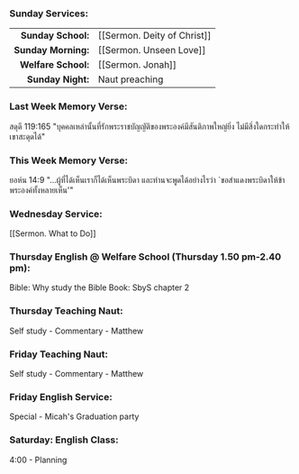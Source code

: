 ### Sunday Services:
| | |
| --:|:-- |
| **Sunday School:**  | [[Sermon. Deity of Christ]]
| **Sunday Morning:** | [[Sermon. Unseen Love]]
| **Welfare School:** | [[Sermon. Jonah]]
| **Sunday Night:**   |  Naut preaching
### Last Week Memory Verse:
สดุดี 119:165 "บุคคลเหล่านั้นที่รักพระราชบัญญัติของพระองค์มีสันติภาพใหญ่ยิ่ง ไม่มีสิ่งใดกระทำให้เขาสะดุดได้"
### This Week Memory Verse:
ยอห์น 14:9 "...ผู้ที่ได้เห็นเราก็ได้เห็นพระบิดา และท่านจะพูดได้อย่างไรว่า `ขอสำแดงพระบิดาให้ข้าพระองค์ทั้งหลายเห็น'"
### Wednesday Service:
[[Sermon. What to Do]]
### Thursday English @ Welfare School (Thursday 1.50 pm-2.40 pm):
Bible: Why study the Bible
Book: SbyS chapter 2
### Thursday Teaching Naut:
Self study - Commentary - Matthew
### Friday Teaching Naut:
Self study - Commentary - Matthew
### Friday English Service:
Special - Micah's Graduation party
### Saturday: English Class:
4:00 - Planning